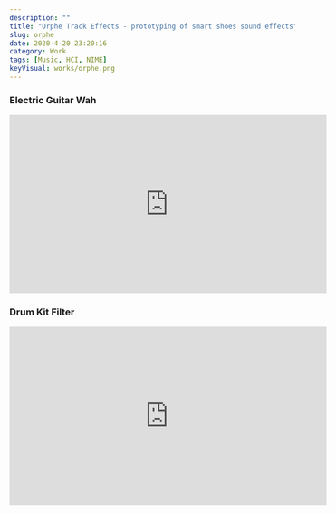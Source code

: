```yaml
---
description: ""
title: "Orphe Track Effects - prototyping of smart shoes sound effects"
slug: orphe
date: 2020-4-20 23:20:16
category: Work
tags: [Music, HCI, NIME]
keyVisual: works/orphe.png
---
```


### Electric Guitar Wah

<iframe width="560" height="315" src="https://www.youtube.com/embed/JbzkX24JLvE" frameborder="0" allow="accelerometer; autoplay; clipboard-write; encrypted-media; gyroscope; picture-in-picture" allowfullscreen></iframe>

### Drum Kit Filter

<iframe width="560" height="315" src="https://www.youtube.com/embed/n3EGOPlQG5Q" frameborder="0" allow="accelerometer; autoplay; clipboard-write; encrypted-media; gyroscope; picture-in-picture" allowfullscreen></iframe>
